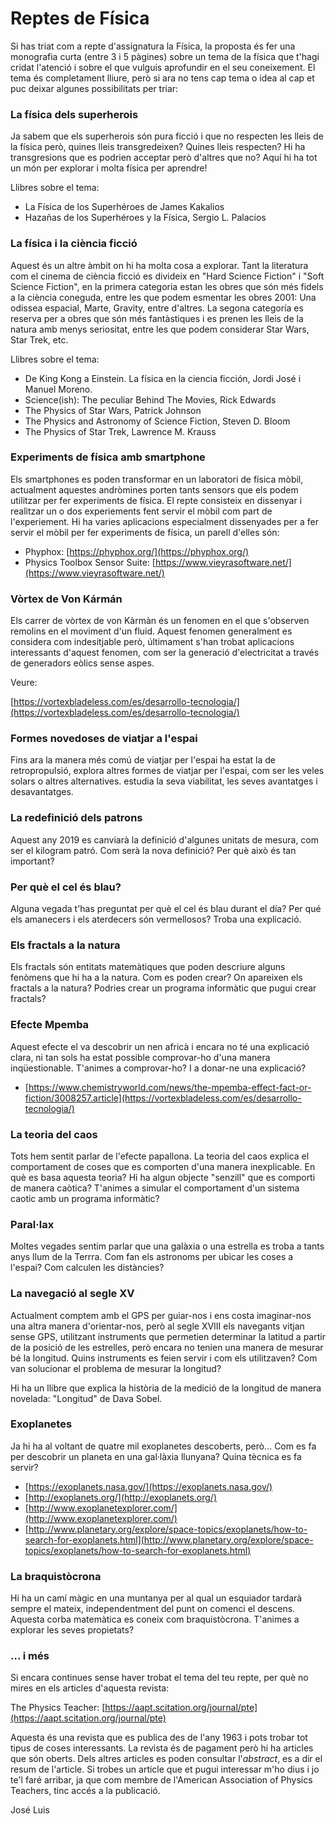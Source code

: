 
# Reptes de Física

Si has triat com a repte d'assignatura la Física, la proposta és fer una monografia curta (entre 3 i 5 pàgines) sobre un tema de la física que t'hagi cridat l'atenció i sobre el que vulguis aprofundir en el seu coneixement. El tema és completament lliure, però si ara no tens cap tema o idea al cap et puc deixar algunes possibilitats per triar:

### La física dels superherois
Ja sabem que els superherois són pura ficció i que no respecten les lleis de la física però, quines lleis transgredeixen? Quines lleis respecten? Hi ha transgresions que es podrien acceptar però d'altres que no? Aquí hi ha tot un món per explorar i molta física per aprendre!

Llibres sobre el tema: 

* La Física de los Superhéroes de James Kakalios
* Hazañas de los Superhéroes y la Física, Sergio L. Palacios


### La física i la ciència ficció
Aquest és un altre àmbit on hi ha molta cosa a explorar. Tant la literatura com el cinema de ciència ficció es divideix en "Hard Science Fiction" i "Soft Science Fiction", en la primera categoria estan les obres que són més fidels a la ciència coneguda, entre les que podem esmentar les obres 2001: Una odissea espacial, Marte, Gravity, entre d'altres. La segona categoría es reserva per a obres que són més fantàstiques i es prenen les lleis de la natura amb menys seriositat, entre les que podem considerar Star Wars, Star Trek, etc.

Llibres sobre el tema:

* De King Kong a Einstein. La física en la ciencia ficción, Jordi José i Manuel Moreno.
* Science(ish): The peculiar Behind The Movies, Rick Edwards
* The Physics of Star Wars, Patrick Johnson
* The Physics and Astronomy of Science Fiction, Steven D. Bloom
* The Physics of Star Trek, Lawrence M. Krauss



### Experiments de física amb smartphone
Els smartphones es poden transformar en un laboratori de física mòbil, actualment aquestes andròmines porten tants sensors que els podem utilitzar per fer experiments de física. El repte consisteix en dissenyar i realitzar un o dos experiements fent servir el mòbil com part de l'experiement. Hi ha varies aplicacions especialment dissenyades per a fer servir el mòbil per fer experiments de física, un parell d'elles són:

* Phyphox: [https://phyphox.org/](https://phyphox.org/)
* Physics Toolbox Sensor Suite: [https://www.vieyrasoftware.net/](https://www.vieyrasoftware.net/)

### Vòrtex de Von Kármán
Els carrer de vòrtex de von Kàrmàn és un fenomen en el que s'observen remolins en el moviment d'un fluid. Aquest fenomen generalment es considera com indesitjable però, últimament s'han trobat aplicacions interessants d'aquest fenomen, com ser la generació d'electricitat a través de generadors eòlics sense aspes.

Veure:

[https://vortexbladeless.com/es/desarrollo-tecnologia/](https://vortexbladeless.com/es/desarrollo-tecnologia/)

### Formes novedoses de viatjar a l'espai
Fins ara la manera més comú de viatjar per l'espai ha estat la de retropropulsió, explora altres formes de viatjar per l'espai, com ser les veles solars o altres alternatives. estudia la seva viabilitat, les seves avantatges i desavantatges.

### La redefinició dels patrons
Aquest any 2019 es canviarà la definició d'algunes unitats de mesura, com ser el kilogram patró. Com serà la nova definició? Per què això és tan important?


### Per què el cel és blau?
Alguna vegada t'has preguntat per què el cel és blau durant el día? Per qué els amanecers i els aterdecers són vermellosos? Troba una explicació.

### Els fractals a la natura
Els fractals són entitats matemàtiques que poden descriure alguns fenòmens que hi ha a la natura. Com es poden crear? On apareixen els fractals a la natura? Podries crear un programa informàtic que pugui crear fractals?

### Efecte Mpemba
Aquest efecte el va descobrir un nen africà i encara no té una explicació clara, ni tan sols ha estat possible comprovar-ho d'una manera inqüestionable. T'animes a comprovar-ho? I a donar-ne una explicació?

* [https://www.chemistryworld.com/news/the-mpemba-effect-fact-or-fiction/3008257.article](https://vortexbladeless.com/es/desarrollo-tecnologia/)

### La teoria del caos
Tots hem sentit parlar de l'efecte papallona. La teoria del caos explica el comportament de coses que es comporten d'una manera inexplicable. En què es basa aquesta teoria? Hi ha algun objecte "senzill" que es comporti de manera caòtica? T'animes a simular el comportament d'un sistema caotic amb un programa informàtic?

### Paral·lax
Moltes vegades sentim parlar que una galàxia o una estrella es troba a tants anys llum de la Terrra. Com fan els astronoms per ubicar les coses a l'espai? Com calculen les distàncies?

### La navegació al segle XV
Actualment comptem amb el GPS per guiar-nos i ens costa imaginar-nos una altra manera d'orientar-nos, però al segle XVIII els navegants vitjan sense GPS, utilitzant instruments que permetien determinar la latitud a partir de la posició de les estrelles, però encara no tenien una manera de mesurar bé la longitud. Quins instruments es feien servir i com els utilitzaven? Com van solucionar el problema de mesurar la longitud?

Hi ha un llibre que explica la història de la medició de la longitud de manera novelada: "Longitud" de Dava Sobel.

### Exoplanetes
Ja hi ha al voltant de quatre mil exoplanetes descoberts, però... Com es fa per descobrir un planeta en una gal·làxia llunyana? Quina tècnica es fa servir?

* [https://exoplanets.nasa.gov/](https://exoplanets.nasa.gov/)
* [http://exoplanets.org/](http://exoplanets.org/)
* [http://www.exoplanetexplorer.com/](http://www.exoplanetexplorer.com/)
* [http://www.planetary.org/explore/space-topics/exoplanets/how-to-search-for-exoplanets.html](http://www.planetary.org/explore/space-topics/exoplanets/how-to-search-for-exoplanets.html)


### La braquistòcrona
Hi ha un camí màgic en una muntanya per al qual un esquiador tardarà sempre el mateix, independentment del punt on comenci el descens. Aquesta corba matemàtica es coneix com braquistòcrona. T'animes a explorar les seves propietats?


### ... i més
Si encara continues sense haver trobat el tema del teu repte, per què no mires en els articles d'aquesta revista:

The Physics Teacher: [https://aapt.scitation.org/journal/pte](https://aapt.scitation.org/journal/pte)

Aquesta és una revista que es publica des de l'any 1963 i pots trobar tot tipus de coses interessants. La revista és de pagament però hi ha articles que són oberts. Dels altres articles es poden consultar l'_abstract_, es a dir el resum de l'article. Si trobes un article que et pugui interessar m'ho dius i jo te'l faré arribar, ja que com membre de l'American Association of Physics Teachers, tinc accés a la publicació.

José Luis


